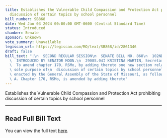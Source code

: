 ```yaml
---
title: Establishes the Vulnerable Child Compassion and Protection Act prohibiting
  discussion of certain topics by school personnel
bill_number: SB868
date: Wed Jan 03 2024 00:00:00 GMT-0600 (Central Standard Time)
status: Introduced
chamber: Senate
sponsor: Unknown
vote_summary: Unavailable
legiscan_url: https://legiscan.com/MO/text/SB868/id/2861346
draft: false
bill_text: "|\n  SECOND REGULAR SESSION\n  SENATE BILL NO. 868\n  102ND GENERA L ASSEMBLY\n\
  \  INTRODUCED BY SENATOR MOON.\n  2908S.04I KRISTINA MARTIN, Secretary\n  AN ACT\n\
  \  To amend chapter 170, RSMo, by adding thereto one new section relating to the\
  \ sole purpose of\n  discussion of certain topics by school personnel.\n  Be it\
  \ enacted by the General Assembly of the State of Missouri, as follows:\n  1 Section\
  \ A. Chapter 170, RSMo, is amended by adding thereto"
---
```

Establishes the Vulnerable Child Compassion and Protection Act prohibiting discussion of certain topics by school personnel

---

## Read Full Bill Text

You can view the full text [here](https://legiscan.com/MO/text/SB868/id/2861346).
